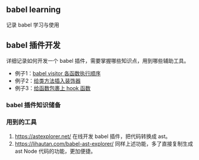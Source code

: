 ## babel learning

记录 babel 学习与使用

## babel 插件开发

详细记录如何开发一个 babel 插件，需要掌握哪些知识点，用到哪些辅助工具。


- 例子1：[babel visitor 各函数执行顺序](./example/01_sequence/README.md)
- 例子2：[给类方法插入装饰器](./example/02_insert_decorators/README.md)
- 例子3：[给函数包裹上 hook 函数](./example/03_wrap_function/README.md)

### babel 插件知识储备


### 用到的工具

1. https://astexplorer.net/ 在线开发 babel 插件，把代码转换成 ast。
2. https://lihautan.com/babel-ast-explorer/ 同样上述功能，多了直接复制生成 ast Node 代码的功能，更加便捷。
